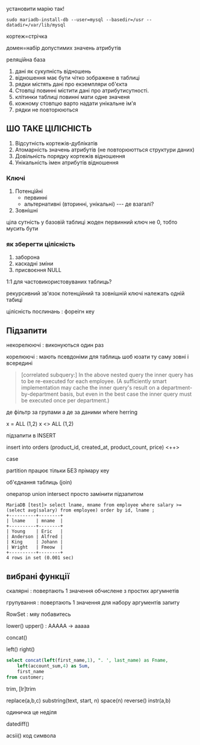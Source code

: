 установити марію так!
```
sudo mariadb-install-db --user=mysql --basedir=/usr --datadir=/var/lib/mysql
```

кортеж=стрічка

домен=набір допустимих значень атрибутів

реляційна база

1. дані як сукупність відношень
2. відношення має бути чітко зображене в таблиці
3. рядки містять дані про екземпляри об'єкта
4. Стовпці повинні містити дані про атрибутисутності.
5. клітинки таблиці повинні мати одне значеня
6. кожному стовпцю варто надати унікальне ім'я
7. рядки не повторюються

## ШО ТАКЕ ЦІЛІСНІСТЬ

1. Відсутність кортежів-дублікатів
2. Атомарність значень атрибутів (не повторюютться структури даних)
3. Довільність порядку кортежів відношення
4. Унікальність імен атрибутів відношення

### Ключі

1. Потенційні
	- первинні
	- альтернативні (вторинні, унікальні) --- де взагалі?
2. Зовнішні

ціла сутність
у базовій таблиці жоден первинний ключ не 0, тобто мусить бути

### як зберегти цілісність

1. заборона
2. каскадні зміни
3. присвоєння NULL


1:1 для частовикористовуваних таблиць?

рекурсивний зв'язок
потенційний та зовнішній ключі належать
одній табиці

цілісність послинань
: фореігн кеу

## Підзапити

некорелюючі
: виконуються один раз

корелюючі
: мають псевдоніми для таблиць
шоб юзати ту саму зовні і всередині

> [correlated subquery:] In the above nested query the inner query has to be re-executed for each employee. (A sufficiently smart implementation may cache the inner query's result on a department-by-department basis, but even in the best case the inner query must be executed once per department.)

де фільтр за групами а де за даними
where herring

x = ALL (1,2)
x <> ALL (1,2)

підзапити в INSERT

insert into orders (product_id, created_at, product_count, price) <++>

case

partition працює
тільки БЕЗ прімару кеу


об'єднання таблиць (join)

оператор union
intersect просто замінити підзапитом

```
MariaDB [test]> select lname, mname from employee where salary >= (select avg(salary) from employee) order by id, lname ;
+----------+--------+
| lname    | mname  |
+----------+--------+
| Young    | Eric   |
| Anderson | Alfred |
| King     | Johann |
| Wright   | Fmeow  |
+----------+--------+
4 rows in set (0.001 sec)
```

## вибрані функції

скалярні
: повертають 1 значення обчислене з простих аргумнетів

групування
:  повертають 1 значення для набору аргументів запиту

RowSet
: мяу побавитесь

lower() upper()
: AAAAA -> aaaaa

concat()

left() right()

```sql
select concat(left(first_name,1), ". ', last_name) as Fname,
	left(account_sum,4) as Sum,
	first_name
from customer;
```

trim, [lr]trim

replace(a,b,c)
substring(text, start, n)
space(n)
reverse()
instr(a,b)

одиничка це неділя

datediff()

acsii() код символа
